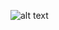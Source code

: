 ![alt text](https://raw.githubusercontent.com/sajjadmurtaza49/SchedulyBridge/master/app/assets/images/login.png "Login Screenshot")

